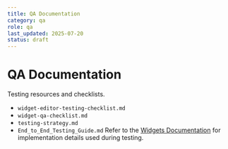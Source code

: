 ```yaml
---
title: QA Documentation
category: qa
role: qa
last_updated: 2025-07-20
status: draft
---
```


# QA Documentation

Testing resources and checklists.

- `widget-editor-testing-checklist.md`
- `widget-qa-checklist.md`
- `testing-strategy.md`
- `End_to_End_Testing_Guide.md`
Refer to the [Widgets Documentation](../widgets/README.md) for implementation details used during testing.

